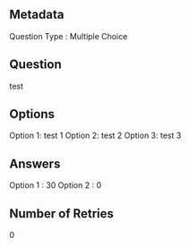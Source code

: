 ## Metadata
Question Type : Multiple Choice

## Question
test 

## Options
Option 1: test 1
Option 2: test 2
Option 3: test 3

## Answers
Option 1 : 30
Option 2 : 0

## Number of Retries
0

